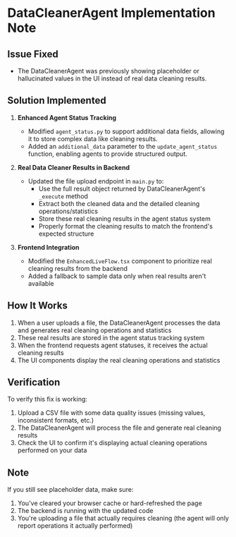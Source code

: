 # DataCleanerAgent Implementation Note

## Issue Fixed
- The DataCleanerAgent was previously showing placeholder or hallucinated values in the UI instead of real data cleaning results.

## Solution Implemented
1. **Enhanced Agent Status Tracking**
   - Modified `agent_status.py` to support additional data fields, allowing it to store complex data like cleaning results.
   - Added an `additional_data` parameter to the `update_agent_status` function, enabling agents to provide structured output.

2. **Real Data Cleaner Results in Backend**
   - Updated the file upload endpoint in `main.py` to:
     - Use the full result object returned by DataCleanerAgent's `_execute` method
     - Extract both the cleaned data and the detailed cleaning operations/statistics
     - Store these real cleaning results in the agent status system
     - Properly format the cleaning results to match the frontend's expected structure

3. **Frontend Integration**
   - Modified the `EnhancedLiveFlow.tsx` component to prioritize real cleaning results from the backend
   - Added a fallback to sample data only when real results aren't available

## How It Works
1. When a user uploads a file, the DataCleanerAgent processes the data and generates real cleaning operations and statistics
2. These real results are stored in the agent status tracking system
3. When the frontend requests agent statuses, it receives the actual cleaning results
4. The UI components display the real cleaning operations and statistics

## Verification
To verify this fix is working:
1. Upload a CSV file with some data quality issues (missing values, inconsistent formats, etc.)
2. The DataCleanerAgent will process the file and generate real cleaning results
3. Check the UI to confirm it's displaying actual cleaning operations performed on your data

## Note
If you still see placeholder data, make sure:
1. You've cleared your browser cache or hard-refreshed the page
2. The backend is running with the updated code
3. You're uploading a file that actually requires cleaning (the agent will only report operations it actually performed)
